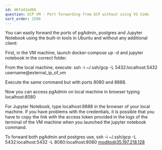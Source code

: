 ```yaml
---
id: d6fa41adb6
question: GCP VM - Port forwarding from GCP without using VS Code
sort_order: 1590
---
```


You can easily forward the ports of pgAdmin, postgres and Jupyter Notebook using the built-in tools in Ubuntu and without any additional client:

First, in the VM machine, launch docker-compose up -d and jupyter notebook in the correct folder.

From the local machine, execute: ssh -i ~/.ssh/gcp -L 5432:localhost:5432 username@external_ip_of_vm

Execute the same command but with ports 8080 and 8888.

Now you can access pgAdmin on local machine in browser typing localhost:8080

For Jupyter Notebook, type localhost:8888 in the browser of your local machine. If you have problems with the credentials, it is possible that you have to copy the link with the access token provided in the logs of the terminal of the VM machine when you launched the jupyter notebook command.

To forward both pgAdmin and postgres use, ssh -i ~/.ssh/gcp -L 5432:localhost:5432 -L 8080:localhost:8080 modito@35.197.218.128

